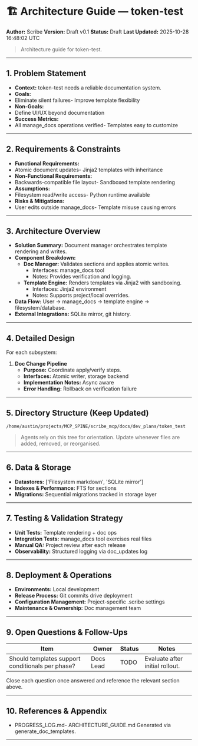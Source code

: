 
# 🏗️ Architecture Guide — token-test
**Author:** Scribe
**Version:** Draft v0.1
**Status:** Draft
**Last Updated:** 2025-10-28 16:48:02 UTC

> Architecture guide for token-test.

---
## 1. Problem Statement
<!-- ID: problem_statement -->
- **Context:** token-test needs a reliable documentation system.
- **Goals:**
- Eliminate silent failures- Improve template flexibility
- **Non-Goals:**
- Define UI/UX beyond documentation
- **Success Metrics:**
- All manage_docs operations verified- Templates easy to customize


---
## 2. Requirements & Constraints
<!-- ID: requirements_constraints -->
- **Functional Requirements:**
- Atomic document updates- Jinja2 templates with inheritance
- **Non-Functional Requirements:**
- Backwards-compatible file layout- Sandboxed template rendering
- **Assumptions:**
- Filesystem read/write access- Python runtime available
- **Risks & Mitigations:**
- User edits outside manage_docs- Template misuse causing errors


---
## 3. Architecture Overview
<!-- ID: architecture_overview -->
- **Solution Summary:** Document manager orchestrates template rendering and writes.
- **Component Breakdown:**
  - **Doc Manager:** Validates sections and applies atomic writes.
      - Interfaces: manage_docs tool
      - Notes: Provides verification and logging.
  - **Template Engine:** Renders templates via Jinja2 with sandboxing.
      - Interfaces: Jinja2 environment
      - Notes: Supports project/local overrides.
- **Data Flow:** User -> manage_docs -> template engine -> filesystem/database.
- **External Integrations:** SQLite mirror, git history.


---
## 4. Detailed Design
<!-- ID: detailed_design -->
For each subsystem:
1. **Doc Change Pipeline**
   - **Purpose:** Coordinate apply/verify steps.
   - **Interfaces:** Atomic writer, storage backend
   - **Implementation Notes:** Async aware
   - **Error Handling:** Rollback on verification failure


---
## 5. Directory Structure (Keep Updated)
<!-- ID: directory_structure -->
```
/home/austin/projects/MCP_SPINE/scribe_mcp/docs/dev_plans/token_test
```
> Agents rely on this tree for orientation. Update whenever files are added, removed, or reorganised.


---
## 6. Data & Storage
<!-- ID: data_storage -->
- **Datastores:** ['Filesystem markdown', 'SQLite mirror']
- **Indexes & Performance:** FTS for sections
- **Migrations:** Sequential migrations tracked in storage layer


---
## 7. Testing & Validation Strategy
<!-- ID: testing_strategy -->
- **Unit Tests:** Template rendering + doc ops
- **Integration Tests:** manage_docs tool exercises real files
- **Manual QA:** Project review after each release
- **Observability:** Structured logging via doc_updates log


---
## 8. Deployment & Operations
<!-- ID: deployment_operations -->
- **Environments:** Local development
- **Release Process:** Git commits drive deployment
- **Configuration Management:** Project-specific .scribe settings
- **Maintenance & Ownership:** Doc management team


---
## 9. Open Questions & Follow-Ups
<!-- ID: open_questions -->
| Item | Owner | Status | Notes |
|------|-------|--------|-------|
| Should templates support conditionals per phase? | Docs Lead | TODO | Evaluate after initial rollout. |
Close each question once answered and reference the relevant section above.


---
## 10. References & Appendix
<!-- ID: references_appendix -->
- PROGRESS_LOG.md- ARCHITECTURE_GUIDE.md
Generated via generate_doc_templates.


---